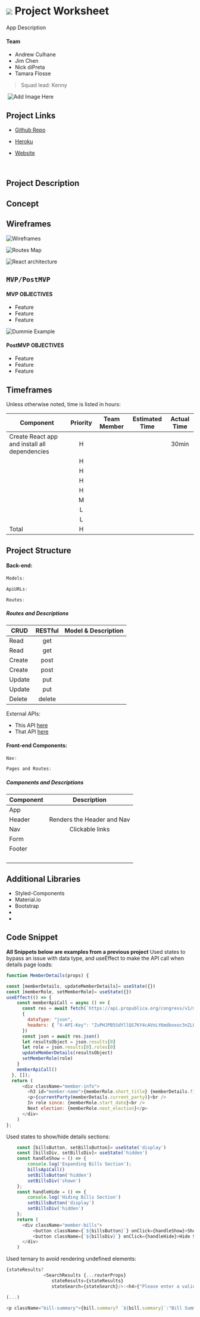 # ![](https://ga-dash.s3.amazonaws.com/production/assets/logo-9f88ae6c9c3871690e33280fcf557f33.png) Project Worksheet

App Description

#### Team
- Andrew Culhane
- Jim Chen
- Nick diPreta
- Tamara Flosse
> Squad lead: Kenny

​ 
![Add Image Here]()

## Project Links


- [Github Repo](https://github.com/tflosse/MERN-Group-Project)

- [Heroku]()

- [Website]()

​

## Project Description



## Concept


## Wireframes

![Wireframes]()

![Routes Map]()

![React architecture]()


## `MVP/PostMVP`

#### MVP OBJECTIVES

- Feature
- Feature
- Feature

![Dummie Example]()


#### PostMVP OBJECTIVES

- Feature
- Feature
- Feature

## Timeframes

Unless otherwise noted, time is listed in hours:

| Component | Priority | Team Member | Estimated Time | Actual Time |
| --- | :---: |  :---: | :---: | :---: |
| Create React app and install all dependencies | H |  |  | 30min |
|  | H |  |  |  |
|  | H |  |  |  |
|  | H |  |  |  |
|  | H |  |  |  |
|  | M |  |  |  |
|  | L |  |  |  |
|  | L |  |  |  |
| Total | H |  |  |  |

## Project Structure

#### Back-end:

```js
Models:
```

```js
ApiURLs:
```

```js
Routes:
```

##### Routes and Descriptions

| CRUD | RESTful | Model & Description | 
| --- | :---: | :---: |
| Read | get |  |
| Read | get |  |
| Create | post |  |
| Create | post |  |
| Update | put |  |
| Update | put |  |
| Delete | delete |  |

External APIs:
- This API [here]()
- That API [here]()

#### Front-end Components:

```js
Nav:
```

```js
Pages and Routes:
```

##### Components and Descriptions

| Component | Description | 
| --- | :---: |  
| App |  | 
| Header | Renders the Header and Nav | 
| Nav | Clickable links |
| Form |  |
| Footer |  |
|  |  |
|  |  |
|  |  |
|  |  |


## Additional Libraries

- Styled-Components
- Material.io
- Bootstrap
-
-

## Code Snippet

**All Snippets below are examples from a previous project**
Used states to bypass an issue with data type, and useEffect to make the API call when details page loads:

```js
function MemberDetails(props) {

const [memberDetails, updateMemberDetails]= useState({})
const [memberRole, setMemberRole]= useState({})
useEffect(() => {
    const memberApiCall = async () => {
      const res = await fetch(`https://api.propublica.org/congress/v1/members/${props.match.params.id}.json`,
      {
        dataType: "json",
        headers: { "X-API-Key": "ZuPHJPB5SdYllQS7KY4cAVoLY6mdboxoc3nZLOcE" }
      })
      const json = await res.json()
      let resultsObject = json.results[0]
      let role = json.results[0].roles[0]
      updateMemberDetails(resultsObject)
      setMemberRole(role)
    }
    memberApiCall()
  }, []); 
  return (
      <div className="member-info">
        <h3 id="member-name">{memberRole.short_title} {memberDetails.first_name} {memberDetails.last_name}</h3>
        <p>{currentParty(memberDetails.current_party)}<br />
        In role since: {memberRole.start_date}<br />
        Next election: {memberRole.next_election}</p>
      </div>
    )
};
```

Used states to show/hide details sections:

```js
    const [billsButton, setBillsButton]= useState('display')
    const [billsDiv, setBillsDiv]= useState('hidden')
    const handleShow = () => {
        console.log('Expanding Bills Section');
        billsApiCall()
        setBillsButton('hidden')
        setBillsDiv('shown')
    }; 
    const handleHide = () => {
        console.log('Hiding Bills Section')
        setBillsButton('display')
        setBillsDiv('hidden')
    };
    return (
      <div className="member-bills">
          <button className={`${billsButton}`} onClick={handleShow}>Show Sponsored Bills</button>
          <button className={`${billsDiv}`} onClick={handleHide}>Hide Sponsored Bills</button>
      </div>
    )
```

Used ternary to avoid rendering undefined elements:

```js
{stateResults?
              <SearchResults {...routerProps} 
                 stateResults={stateResults}
                 stateSearch={stateSearch}/>:<h4>{"Please enter a valid two-letter state abbriviation."}</h4>}

(...)

<p className="bill-summary">{bill.summary? `${bill.summary}`:"Bill Summary Unavailable"}</p>
```

